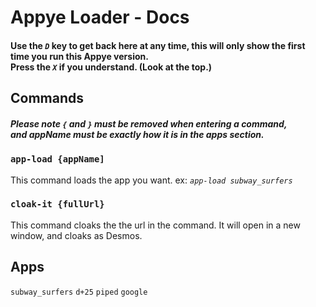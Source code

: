 # Appye Loader - Docs
#### Use the *`D`* key to get back here at any time, this will only show the first time you run this Appye version. <br /> Press the *`X`* if you understand. (Look at the top.)
## Commands
##### Please note `{` and `}` must be removed when entering a command,<br /> and appName must be exactly how it is in the apps section.
### `app-load {appName]`
This command loads the app you want. ex: *`app-load subway_surfers`*
### `cloak-it {fullUrl}`
This command cloaks the the url in the command. It will open in a new window, and cloaks as Desmos.
## Apps
`subway_surfers`
`d+25`
`piped`
`google`
